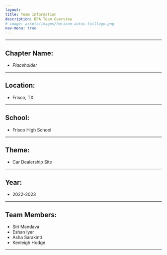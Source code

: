 ```yaml
---
layout: 	
title: Team Information
description: BPA Team Overview
# image: assets/images/horizon-autos-fulllogo.png
nav-menu: true
---
```


---
## Chapter Name:
* *Placeholder*

--- 

## Location:
* Frisco, TX

---

## School:
* Frisco High School

---

## Theme:
* Car Dealership Site

---


## Year:
* 2022-2023

---

## Team Members:
* Siri Mandava
* Eshan Iyer
* Asha Sarakinti
* Kenleigh Hodge

---